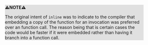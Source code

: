 <div style="margin:2em; background-color: #e0e0e0;">

<strong>⚠️NOTE️️️⚠️</strong>

The original intent of `inline` was to indicate to the compiler that embedding a copy of the function for an invocation was preferred over an function call. The reason being that is certain cases the code would be faster if it were embedded rather than having it branch into a function call.
</div>


